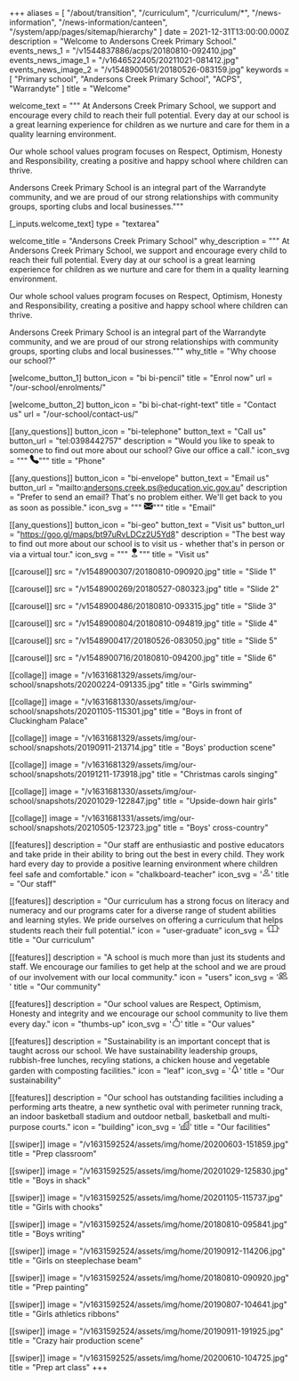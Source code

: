 +++
aliases = [
  "/about/transition",
  "/curriculum",
  "/curriculum/*",
  "/news-information",
  "/news-information/canteen",
  "/system/app/pages/sitemap/hierarchy"
]
date = 2021-12-31T13:00:00.000Z
description = "Welcome to Andersons Creek Primary School."
events_news_1 = "/v1544837886/acps/20180810-092410.jpg"
events_news_image_1 = "/v1646522405/20211021-081412.jpg"
events_news_image_2 = "/v1548900561/20180526-083159.jpg"
keywords = [
  "Primary school",
  "Andersons Creek Primary School",
  "ACPS",
  "Warrandyte"
]
title = "Welcome"

welcome_text = """
At Andersons Creek Primary School, we support and encourage every child to reach their full potential. Every day at our school is a great learning experience for children as we nurture and care for them in a quality learning environment.

Our whole school values program focuses on Respect, Optimism, Honesty and Responsibility, creating a positive and happy school where children can thrive.

Andersons Creek Primary School is an integral part of the Warrandyte community, and we are proud of our strong relationships with community groups, sporting clubs and local businesses."""

[_inputs.welcome_text]
type = "textarea"

welcome_title = "Andersons Creek Primary School"
why_description = """
At Andersons Creek Primary School, we support and encourage every child to reach their full potential. Every day at our school is a great learning experience for children as we nurture and care for them in a quality learning environment.

Our whole school values program focuses on Respect, Optimism, Honesty and Responsibility, creating a positive and happy school where children can thrive.

Andersons Creek Primary School is an integral part of the Warrandyte community, and we are proud of our strong relationships with community groups, sporting clubs and local businesses."""
why_title = "Why choose our school?"

[welcome_button_1]
button_icon = "bi bi-pencil"
title = "Enrol now"
url = "/our-school/enrolments/"

[welcome_button_2]
button_icon = "bi bi-chat-right-text"
title = "Contact us"
url = "/our-school/contact-us/"

[[any_questions]]
button_icon = "bi-telephone"
button_text = "Call us"
button_url = "tel:0398442757"
description = "Would you like to speak to someone to find out more about our school? Give our office a call."
icon_svg = """
<svg xmlns="http://www.w3.org/2000/svg" width="16" height="16" fill="currentColor" class="bi bi-telephone-fill" viewBox="0 0 16 16">
  <path fill-rule="evenodd" d="M1.885.511a1.745 1.745 0 0 1 2.61.163L6.29 2.98c.329.423.445.974.315 1.494l-.547 2.19a.678.678 0 0 0 .178.643l2.457 2.457a.678.678 0 0 0 .644.178l2.189-.547a1.745 1.745 0 0 1 1.494.315l2.306 1.794c.829.645.905 1.87.163 2.611l-1.034 1.034c-.74.74-1.846 1.065-2.877.702a18.634 18.634 0 0 1-7.01-4.42 18.634 18.634 0 0 1-4.42-7.009c-.362-1.03-.037-2.137.703-2.877L1.885.511z"/>
</svg>"""
title = "Phone"

[[any_questions]]
button_icon = "bi-envelope"
button_text = "Email us"
button_url = "mailto:andersons.creek.ps@education.vic.gov.au"
description = "Prefer to send an email? That's no problem either. We'll get back to you as soon as possible."
icon_svg = """
<svg xmlns="http://www.w3.org/2000/svg" width="16" height="16" fill="currentColor" class="bi bi-envelope-fill" viewBox="0 0 16 16">
  <path d="M.05 3.555A2 2 0 0 1 2 2h12a2 2 0 0 1 1.95 1.555L8 8.414.05 3.555zM0 4.697v7.104l5.803-3.558L0 4.697zM6.761 8.83l-6.57 4.027A2 2 0 0 0 2 14h12a2 2 0 0 0 1.808-1.144l-6.57-4.027L8 9.586l-1.239-.757zm3.436-.586L16 11.801V4.697l-5.803 3.546z"/>
</svg>"""
title = "Email"

[[any_questions]]
button_icon = "bi-geo"
button_text = "Visit us"
button_url = "https://goo.gl/maps/bt97uRvLDCz2U5Yd8"
description = "The best way to find out more about our school is to visit us - whether that's in person or via a virtual tour."
icon_svg = """
<svg xmlns="http://www.w3.org/2000/svg" width="16" height="16" fill="currentColor" class="bi bi-geo-fill" viewBox="0 0 16 16">
  <path fill-rule="evenodd" d="M4 4a4 4 0 1 1 4.5 3.969V13.5a.5.5 0 0 1-1 0V7.97A4 4 0 0 1 4 3.999zm2.493 8.574a.5.5 0 0 1-.411.575c-.712.118-1.28.295-1.655.493a1.319 1.319 0 0 0-.37.265.301.301 0 0 0-.057.09V14l.002.008a.147.147 0 0 0 .016.033.617.617 0 0 0 .145.15c.165.13.435.27.813.395.751.25 1.82.414 3.024.414s2.273-.163 3.024-.414c.378-.126.648-.265.813-.395a.619.619 0 0 0 .146-.15.148.148 0 0 0 .015-.033L12 14v-.004a.301.301 0 0 0-.057-.09 1.318 1.318 0 0 0-.37-.264c-.376-.198-.943-.375-1.655-.493a.5.5 0 1 1 .164-.986c.77.127 1.452.328 1.957.594C12.5 13 13 13.4 13 14c0 .426-.26.752-.544.977-.29.228-.68.413-1.116.558-.878.293-2.059.465-3.34.465-1.281 0-2.462-.172-3.34-.465-.436-.145-.826-.33-1.116-.558C3.26 14.752 3 14.426 3 14c0-.599.5-1 .961-1.243.505-.266 1.187-.467 1.957-.594a.5.5 0 0 1 .575.411z"/>
</svg>"""
title = "Visit us"

[[carousel]]
src = "/v1548900307/20180810-090920.jpg"
title = "Slide 1"

[[carousel]]
src = "/v1548900269/20180527-080323.jpg"
title = "Slide 2"

[[carousel]]
src = "/v1548900486/20180810-093315.jpg"
title = "Slide 3"

[[carousel]]
src = "/v1548900804/20180810-094819.jpg"
title = "Slide 4"

[[carousel]]
src = "/v1548900417/20180526-083050.jpg"
title = "Slide 5"

[[carousel]]
src = "/v1548900716/20180810-094200.jpg"
title = "Slide 6"

[[collage]]
image = "/v1631681329/assets/img/our-school/snapshots/20200224-091335.jpg"
title = "Girls swimming"

[[collage]]
image = "/v1631681330/assets/img/our-school/snapshots/20201105-115301.jpg"
title = "Boys in front of Cluckingham Palace"

[[collage]]
image = "/v1631681329/assets/img/our-school/snapshots/20190911-213714.jpg"
title = "Boys' production scene"

[[collage]]
image = "/v1631681329/assets/img/our-school/snapshots/20191211-173918.jpg"
title = "Christmas carols singing"

[[collage]]
image = "/v1631681330/assets/img/our-school/snapshots/20201029-122847.jpg"
title = "Upside-down hair girls"

[[collage]]
image = "/v1631681331/assets/img/our-school/snapshots/20210505-123723.jpg"
title = "Boys' cross-country"

[[features]]
description = "Our staff are enthusiastic and postive educators and take pride in their ability to bring out the best in every child. They work hard every day to provide a positive learning environment where children feel safe and comfortable."
icon = "chalkboard-teacher"
icon_svg = '<svg xmlns="http://www.w3.org/2000/svg" width="16" height="16" fill="currentColor" class="bi bi-person" viewBox="0 0 16 16">   <path d="M8 8a3 3 0 1 0 0-6 3 3 0 0 0 0 6zm2-3a2 2 0 1 1-4 0 2 2 0 0 1 4 0zm4 8c0 1-1 1-1 1H3s-1 0-1-1 1-4 6-4 6 3 6 4zm-1-.004c-.001-.246-.154-.986-.832-1.664C11.516 10.68 10.289 10 8 10c-2.29 0-3.516.68-4.168 1.332-.678.678-.83 1.418-.832 1.664h10z"/> </svg>'
title = "Our staff"

[[features]]
description = "Our curriculum has a strong focus on literacy and numeracy and our programs cater for a diverse range of student abilities and learning styles. We pride ourselves on offering a curriculum that helps students reach their full potential."
icon = "user-graduate"
icon_svg = '<svg xmlns="http://www.w3.org/2000/svg" width="16" height="16" fill="currentColor" class="bi bi-book" viewBox="0 0 16 16">   <path d="M1 2.828c.885-.37 2.154-.769 3.388-.893 1.33-.134 2.458.063 3.112.752v9.746c-.935-.53-2.12-.603-3.213-.493-1.18.12-2.37.461-3.287.811V2.828zm7.5-.141c.654-.689 1.782-.886 3.112-.752 1.234.124 2.503.523 3.388.893v9.923c-.918-.35-2.107-.692-3.287-.81-1.094-.111-2.278-.039-3.213.492V2.687zM8 1.783C7.015.936 5.587.81 4.287.94c-1.514.153-3.042.672-3.994 1.105A.5.5 0 0 0 0 2.5v11a.5.5 0 0 0 .707.455c.882-.4 2.303-.881 3.68-1.02 1.409-.142 2.59.087 3.223.877a.5.5 0 0 0 .78 0c.633-.79 1.814-1.019 3.222-.877 1.378.139 2.8.62 3.681 1.02A.5.5 0 0 0 16 13.5v-11a.5.5 0 0 0-.293-.455c-.952-.433-2.48-.952-3.994-1.105C10.413.809 8.985.936 8 1.783z"/> </svg>'
title = "Our curriculum"

[[features]]
description = "A school is much more than just its students and staff. We encourage our families to get help at the school and we are proud of our involvement with our local community."
icon = "users"
icon_svg = '<svg xmlns="http://www.w3.org/2000/svg" width="16" height="16" fill="currentColor" class="bi bi-people" viewBox="0 0 16 16">   <path d="M15 14s1 0 1-1-1-4-5-4-5 3-5 4 1 1 1 1h8zm-7.978-1A.261.261 0 0 1 7 12.996c.001-.264.167-1.03.76-1.72C8.312 10.629 9.282 10 11 10c1.717 0 2.687.63 3.24 1.276.593.69.758 1.457.76 1.72l-.008.002a.274.274 0 0 1-.014.002H7.022zM11 7a2 2 0 1 0 0-4 2 2 0 0 0 0 4zm3-2a3 3 0 1 1-6 0 3 3 0 0 1 6 0zM6.936 9.28a5.88 5.88 0 0 0-1.23-.247A7.35 7.35 0 0 0 5 9c-4 0-5 3-5 4 0 .667.333 1 1 1h4.216A2.238 2.238 0 0 1 5 13c0-1.01.377-2.042 1.09-2.904.243-.294.526-.569.846-.816zM4.92 10A5.493 5.493 0 0 0 4 13H1c0-.26.164-1.03.76-1.724.545-.636 1.492-1.256 3.16-1.275zM1.5 5.5a3 3 0 1 1 6 0 3 3 0 0 1-6 0zm3-2a2 2 0 1 0 0 4 2 2 0 0 0 0-4z"/> </svg>'
title = "Our community"

[[features]]
description = "Our school values are Respect, Optimism, Honesty and integrity and we encourage our school community to live them every day."
icon = "thumbs-up"
icon_svg = '<svg xmlns="http://www.w3.org/2000/svg" width="16" height="16" fill="currentColor" class="bi bi-hand-thumbs-up" viewBox="0 0 16 16">   <path d="M8.864.046C7.908-.193 7.02.53 6.956 1.466c-.072 1.051-.23 2.016-.428 2.59-.125.36-.479 1.013-1.04 1.639-.557.623-1.282 1.178-2.131 1.41C2.685 7.288 2 7.87 2 8.72v4.001c0 .845.682 1.464 1.448 1.545 1.07.114 1.564.415 2.068.723l.048.03c.272.165.578.348.97.484.397.136.861.217 1.466.217h3.5c.937 0 1.599-.477 1.934-1.064a1.86 1.86 0 0 0 .254-.912c0-.152-.023-.312-.077-.464.201-.263.38-.578.488-.901.11-.33.172-.762.004-1.149.069-.13.12-.269.159-.403.077-.27.113-.568.113-.857 0-.288-.036-.585-.113-.856a2.144 2.144 0 0 0-.138-.362 1.9 1.9 0 0 0 .234-1.734c-.206-.592-.682-1.1-1.2-1.272-.847-.282-1.803-.276-2.516-.211a9.84 9.84 0 0 0-.443.05 9.365 9.365 0 0 0-.062-4.509A1.38 1.38 0 0 0 9.125.111L8.864.046zM11.5 14.721H8c-.51 0-.863-.069-1.14-.164-.281-.097-.506-.228-.776-.393l-.04-.024c-.555-.339-1.198-.731-2.49-.868-.333-.036-.554-.29-.554-.55V8.72c0-.254.226-.543.62-.65 1.095-.3 1.977-.996 2.614-1.708.635-.71 1.064-1.475 1.238-1.978.243-.7.407-1.768.482-2.85.025-.362.36-.594.667-.518l.262.066c.16.04.258.143.288.255a8.34 8.34 0 0 1-.145 4.725.5.5 0 0 0 .595.644l.003-.001.014-.003.058-.014a8.908 8.908 0 0 1 1.036-.157c.663-.06 1.457-.054 2.11.164.175.058.45.3.57.65.107.308.087.67-.266 1.022l-.353.353.353.354c.043.043.105.141.154.315.048.167.075.37.075.581 0 .212-.027.414-.075.582-.05.174-.111.272-.154.315l-.353.353.353.354c.047.047.109.177.005.488a2.224 2.224 0 0 1-.505.805l-.353.353.353.354c.006.005.041.05.041.17a.866.866 0 0 1-.121.416c-.165.288-.503.56-1.066.56z"/> </svg>'
title = "Our values"

[[features]]
description = "Sustainability is an important concept that is taught across our school. We have sustainability leadership groups, rubbish-free lunches, recyling stations, a chicken house and vegetable garden with composting facilities."
icon = "leaf"
icon_svg = '<svg xmlns="http://www.w3.org/2000/svg" width="16" height="16" fill="currentColor" class="bi bi-tree" viewBox="0 0 16 16">   <path d="M8.416.223a.5.5 0 0 0-.832 0l-3 4.5A.5.5 0 0 0 5 5.5h.098L3.076 8.735A.5.5 0 0 0 3.5 9.5h.191l-1.638 3.276a.5.5 0 0 0 .447.724H7V16h2v-2.5h4.5a.5.5 0 0 0 .447-.724L12.31 9.5h.191a.5.5 0 0 0 .424-.765L10.902 5.5H11a.5.5 0 0 0 .416-.777l-3-4.5zM6.437 4.758A.5.5 0 0 0 6 4.5h-.066L8 1.401 10.066 4.5H10a.5.5 0 0 0-.424.765L11.598 8.5H11.5a.5.5 0 0 0-.447.724L12.69 12.5H3.309l1.638-3.276A.5.5 0 0 0 4.5 8.5h-.098l2.022-3.235a.5.5 0 0 0 .013-.507z"/> </svg>'
title = "Our sustainability"

[[features]]
description = "Our school has outstanding facilities including a performing arts theatre, a new synthetic oval with perimeter running track, an indoor basketball stadium and outdoor netball, basketball and multi-purpose courts."
icon = "building"
icon_svg = '<svg xmlns="http://www.w3.org/2000/svg" width="16" height="16" fill="currentColor" class="bi bi-building" viewBox="0 0 16 16">   <path fill-rule="evenodd" d="M14.763.075A.5.5 0 0 1 15 .5v15a.5.5 0 0 1-.5.5h-3a.5.5 0 0 1-.5-.5V14h-1v1.5a.5.5 0 0 1-.5.5h-9a.5.5 0 0 1-.5-.5V10a.5.5 0 0 1 .342-.474L6 7.64V4.5a.5.5 0 0 1 .276-.447l8-4a.5.5 0 0 1 .487.022zM6 8.694 1 10.36V15h5V8.694zM7 15h2v-1.5a.5.5 0 0 1 .5-.5h2a.5.5 0 0 1 .5.5V15h2V1.309l-7 3.5V15z"/>   <path d="M2 11h1v1H2v-1zm2 0h1v1H4v-1zm-2 2h1v1H2v-1zm2 0h1v1H4v-1zm4-4h1v1H8V9zm2 0h1v1h-1V9zm-2 2h1v1H8v-1zm2 0h1v1h-1v-1zm2-2h1v1h-1V9zm0 2h1v1h-1v-1zM8 7h1v1H8V7zm2 0h1v1h-1V7zm2 0h1v1h-1V7zM8 5h1v1H8V5zm2 0h1v1h-1V5zm2 0h1v1h-1V5zm0-2h1v1h-1V3z"/> </svg>'
title = "Our facilities"

[[swiper]]
image = "/v1631592524/assets/img/home/20200603-151859.jpg"
title = "Prep classroom"

[[swiper]]
image = "/v1631592525/assets/img/home/20201029-125830.jpg"
title = "Boys in shack"

[[swiper]]
image = "/v1631592525/assets/img/home/20201105-115737.jpg"
title = "Girls with chooks"

[[swiper]]
image = "/v1631592524/assets/img/home/20180810-095841.jpg"
title = "Boys writing"

[[swiper]]
image = "/v1631592524/assets/img/home/20190912-114206.jpg"
title = "Girls on steeplechase beam"

[[swiper]]
image = "/v1631592524/assets/img/home/20180810-090920.jpg"
title = "Prep painting"

[[swiper]]
image = "/v1631592524/assets/img/home/20190807-104641.jpg"
title = "Girls athletics ribbons"

[[swiper]]
image = "/v1631592524/assets/img/home/20190911-191925.jpg"
title = "Crazy hair production scene"

[[swiper]]
image = "/v1631592525/assets/img/home/20200610-104725.jpg"
title = "Prep art class"
+++

